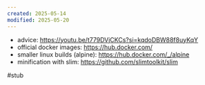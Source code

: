 ```yaml
---
created: 2025-05-14
modified: 2025-05-20
---
```

- advice: https://youtu.be/t779DVjCKCs?si=kqdoDBW88f8uyKqY
- official docker images: https://hub.docker.com/
- smaller linux builds (alpine): https://hub.docker.com/_/alpine
- minification with slim: https://github.com/slimtoolkit/slim

#stub